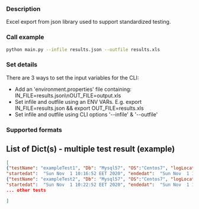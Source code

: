 ### Description
Excel export from json library used to support standardized testing.

### Call example
```bash
python main.py --infile results.json --outfile results.xls
```

### Set details
There are 3 ways to set the input variables for the CLI:
-   Add an 'environment.properties' file containing: IN_FILE=results.json\nOUT_FILE=output.xls
-   Set infile and outfile using an ENV VARs. E.g. export IN_FILE=results.json && export OUT_FILE=results.xls 
-   Set infile and outfile using CLI options '--infile' & '--outfile'

### Supported formats

## List of Dict(s) - multiple test result (example)
```json
[
{"testName": "exampleTest1", "Db": "Mysql57", "OS":"Centos7", "logLocation": "http://logdatabase.com/exampleTest1", 
"startedat":  "Sun Nov  1 10:16:52 EET 2020", "endedat":  "Sun Nov  1 10:22:52 EET 2020", ...otherinformation},
{"testName": "exampleTest2", "Db": "Mysql57", "OS":"Centos7", "logLocation": "http://logdatabase.com/exampleTest2", 
"startedat":  "Sun Nov  1 10:22:52 EET 2020", "endedat":  "Sun Nov  1 10:30:52 EET 2020", ...otherinformation}
... other tests

]
```
